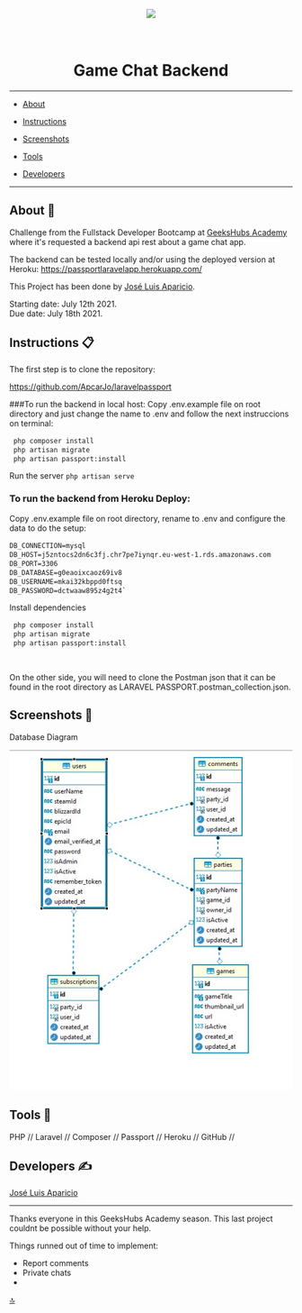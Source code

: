 <p align="center"><a href="https://laravel.com" target="_blank"><img src="https://raw.githubusercontent.com/laravel/art/master/logo-lockup/5%20SVG/2%20CMYK/1%20Full%20Color/laravel-logolockup-cmyk-red.svg" width="400"></a></p>

<p align="center">
<a name="top"></a>

<h1 align="center">
  <br> Game Chat Backend
</h1>

---

- [About](#about)   

- [Instructions](#instructions)

- [Screenshots](#images)

- [Tools](#tools)

- [Developers](#developers)

---
<a name="about"></a>
## About :speech_balloon:

Challenge from the Fullstack Developer Bootcamp at <a href="https://geekshubsacademy.com/">GeeksHubs Academy</a> where it's requested a backend api rest about a game chat app.

The backend can be tested locally and/or using the deployed version at Heroku: https://passportlaravelapp.herokuapp.com/



This Project has been done by [José Luis Aparicio](https://github.com/ApcarJo).

Starting date: July 12th 2021. <br>
Due date: July 18th 2021.

<a name="instructions"></a> 
## Instructions :clipboard: 

The first step is to clone the repository:

https://github.com/ApcarJo/laravelpassport

###To run the backend in local host:
Copy .env.example file on root directory and just change the name to .env and follow the next instruccions on terminal:
```
 php composer install
 php artisan migrate
 php artisan passport:install
 ```

Run the server
`php artisan serve`

### To run the backend from Heroku Deploy:
Copy .env.example file on root directory, rename to .env and configure the data to do the setup:
````
DB_CONNECTION=mysql
DB_HOST=j5zntocs2dn6c3fj.chr7pe7iynqr.eu-west-1.rds.amazonaws.com
DB_PORT=3306
DB_DATABASE=g0eaoixcaoz69iv8
DB_USERNAME=mkai32kbppd0ftsq
DB_PASSWORD=dctwaaw895z4g2t4`
````

Install dependencies

```
 php composer install
 php artisan migrate
 php artisan passport:install
 ```



<br>

On the other side, you will need to clone the Postman json that it can be found in the root directory as LARAVEL PASSPORT.postman_collection.json.


<a name="images"></a>
## Screenshots 📸

Database Diagram

<img src="resources/img/diagram.jpg" width="1000">


<a name="tools"></a>
## Tools 🔧

PHP // Laravel // Composer // Passport // Heroku // GitHub // 



<a name="developers"></a>

## Developers ✍️

[José Luis Aparicio](https://github.com/ApcarJo) 



---

Thanks everyone in this GeeksHubs Academy season. This last project couldnt be possible without your help.

Things runned out of time to implement:
- Report comments
- Private chats
- 



[🔝](#top)